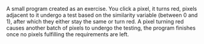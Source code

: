 A small program created as an exercise. You click a pixel, it turns red, pixels adjacent to it undergo a test based on the similarity variable (between 0 and 1), after which they either stay the same or turn red. A pixel turning red causes another batch of pixels to undergo the testing, the program finishes once no pixels fulfilling the requirements are left.
